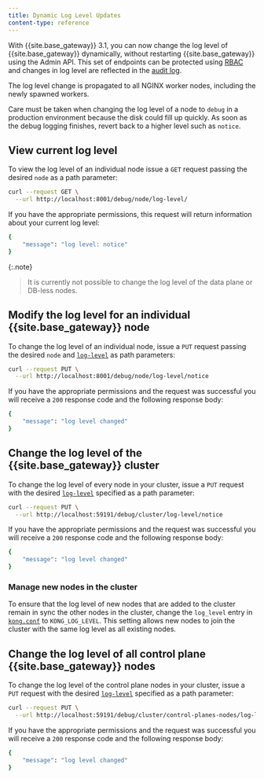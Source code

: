 ```yaml
---
title: Dynamic Log Level Updates
content-type: reference
---
```



With {{site.base_gateway}} 3.1, you can now change the log level of {{site.base_gateway}} dynamically, without restarting {{site.base_gateway}} using the Admin API. This set of endpoints can be protected using [RBAC](/gateway/latest/admin-api/rbac/reference/#add-a-role-endpoint-permission) and changes in log level are reflected in the [audit log](/gateway/latest/kong-enterprise/audit-log/).

The log level change is propagated to all NGINX worker nodes, including the newly spawned workers.

Care must be taken when changing the log level of a node to `debug` in a production environment because the disk could fill up quickly. As soon as the debug logging finishes, revert back to a higher level such as `notice`.


## View current log level

To view the log level of an individual node issue a `GET` request passing the desired `node` as a path parameter: 

```bash
curl --request GET \
  --url http://localhost:8001/debug/node/log-level/ 
```

If you have the appropriate permissions, this request will return information about your current log level: 

```bash
{
    "message": "log level: notice"
}
```
{:.note}
> It is currently not possible to change the log level of the data plane or DB-less nodes. 

## Modify the log level for an individual {{site.base_gateway}} node

To change the log level of an individual node, issue a `PUT` request passing the desired `node` and [`log-level`](/gateway/production/logging/log-reference/) as path parameters: 

```bash
curl --request PUT \
  --url http://localhost:8001/debug/node/log-level/notice 
```

If you have the appropriate permissions and the request was successful you will receive a `200` response code and the following response body: 

```bash
{
	"message": "log level changed"
}
```

## Change the log level of the {{site.base_gateway}} cluster

To change the log level of every node in your cluster, issue a `PUT` request with the desired [`log-level`](/gateway/production/logging/log-reference/) specified as a path parameter: 

```bash
curl --request PUT \
  --url http://localhost:59191/debug/cluster/log-level/notice
```

If you have the appropriate permissions and the request was successful you will receive a `200` response code and the following response body:

```bash
{
	"message": "log level changed"
}
```

### Manage new nodes in the cluster

To ensure that the log level of new nodes that are added to the cluster remain in sync the other nodes in the cluster, change the `log_level` entry in [`kong.conf`](/gateway/latest/reference/configuration/#log_level) to `KONG_LOG_LEVEL`. This setting allows new nodes to join the cluster with the same log level as all existing nodes.

## Change the log level of all control plane {{site.base_gateway}} nodes

To change the log level of the control plane nodes in your cluster, issue a `PUT` request with the desired [`log-level`](/gateway/production/logging/log-reference/) specified as a path parameter:

```bash
curl --request PUT \
  --url http://localhost:59191/debug/cluster/control-planes-nodes/log-level/notice
```

If you have the appropriate permissions and the request was successful you will receive a `200` response code and the following response body:

```bash
{
	"message": "log level changed"
}
```

